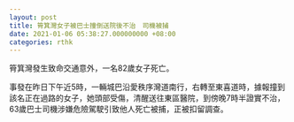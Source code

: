 ```yaml
---
layout: post
title: 筲箕灣女子被巴士撞倒送院後不治　司機被捕
date: 2021-01-06 05:38:27.000000000 +08:00
categories: rthk
---
```


筲箕灣發生致命交通意外，一名82歲女子死亡。

事發在昨日下午近5時，一輛城巴沿愛秩序灣道南行，右轉至東喜道時，據報撞到該名正在過路的女子，她頭部受傷，清醒送往東區醫院，到傍晚7時半證實不治，63歲巴士司機涉嫌危險駕駛引致他人死亡被捕，正被扣留調查。
